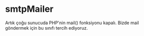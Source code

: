 # smtpMailer
Artık çoğu sunucuda PHP'nin mail() fonksiyonu kapalı. Bizde mail göndermek için bu sınıfı tercih ediyoruz. 
